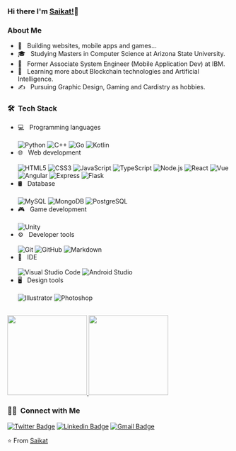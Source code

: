 ### Hi there I'm [Saikat!](https://sdnitrogen.github.io)👋

<h3> About Me </h3>

- 🤔 &nbsp; Building websites, mobile apps and games...
- 🎓 &nbsp; Studying Masters in Computer Science at Arizona State University.
- 💼 &nbsp; Former Associate System Engineer (Mobile Application Dev) at IBM.
- 🌱 &nbsp; Learning more about Blockchain technologies and Artificial Intelligence.
- ✍️ &nbsp; Pursuing Graphic Design, Gaming and Cardistry as hobbies.

<h3> 🛠 &nbsp;Tech Stack</h3>

- 💻 &nbsp; Programming languages<br><br>
  ![Python](https://img.shields.io/badge/Python-3776AB?style=for-the-badge&logo=python&logoColor=white)
  ![C++](https://img.shields.io/badge/C%2B%2B-00599C?style=for-the-badge&logo=c%2B%2B&logoColor=white)
  ![Go](https://img.shields.io/badge/Go-00ADD8?style=for-the-badge&logo=go&logoColor=white)
  ![Kotlin](https://img.shields.io/badge/Kotlin-0095D5?&style=for-the-badge&logo=kotlin&logoColor=white)
- 🌐 &nbsp; Web development<br><br>
  ![HTML5](https://img.shields.io/badge/HTML5-E34F26?style=for-the-badge&logo=html5&logoColor=white)
  ![CSS3](https://img.shields.io/badge/CSS3-1572B6?style=for-the-badge&logo=css3&logoColor=white)
  ![JavaScript](https://img.shields.io/badge/JavaScript-F7DF1E?style=for-the-badge&logo=javascript&logoColor=black)
  ![TypeScript](https://img.shields.io/badge/TypeScript-007ACC?style=for-the-badge&logo=typescript&logoColor=white)
  ![Node.js](https://img.shields.io/badge/Node.js-43853D?style=for-the-badge&logo=node.js&logoColor=white)
  ![React](https://img.shields.io/badge/React-20232A?style=for-the-badge&logo=react&logoColor=61DAFB)
  ![Vue](https://img.shields.io/badge/Vue.js-35495E?style=for-the-badge&logo=vue.js&logoColor=4FC08D)
  ![Angular](https://img.shields.io/badge/Angular-DD0031?style=for-the-badge&logo=angular&logoColor=white)
  ![Express](https://img.shields.io/badge/Express.js-404D59?style=for-the-badge)
  ![Flask](https://img.shields.io/badge/Flask-000000?style=for-the-badge&logo=flask&logoColor=white)
- 🛢 &nbsp; Database<br><br>
  ![MySQL](https://img.shields.io/badge/MySQL-00000F?style=for-the-badge&logo=mysql&logoColor=white)
  ![MongoDB](https://img.shields.io/badge/MongoDB-4EA94B?style=for-the-badge&logo=mongodb&logoColor=white)
  ![PostgreSQL](https://img.shields.io/badge/PostgreSQL-316192?style=for-the-badge&logo=postgresql&logoColor=white)
- 🎮 &nbsp; Game development<br><br>
  ![Unity](https://img.shields.io/badge/Unity-100000?style=for-the-badge&logo=unity&logoColor=white)
- ⚙️ &nbsp; Developer tools<br><br>
  ![Git](https://img.shields.io/badge/-Git-F1502F?style=for-the-badge&logo=git&logoColor=white)
  ![GitHub](https://img.shields.io/badge/GitHub-100000?style=for-the-badge&logo=github&logoColor=white)
  ![Markdown](https://img.shields.io/badge/Markdown-000000?style=for-the-badge&logo=markdown&logoColor=white)
- 🔧 &nbsp; IDE<br><br>
  ![Visual Studio Code](https://img.shields.io/badge/-Visual%20Studio%20Code-007ACC?style=for-the-badge&logo=visual-studio-code&logoColor=white)
  ![Android Studio](https://img.shields.io/badge/-Android%20Studio-3DDC84?style=for-the-badge&logo=android&logoColor=white)
- 🖥 &nbsp; Design tools<br><br>
  ![Illustrator](https://img.shields.io/badge/-Illustrator-FBB034?style=for-the-badge&logo=adobe-illustrator&logoColor=black)
  ![Photoshop](https://img.shields.io/badge/-Photoshop-00A4E4?style=for-the-badge&logo=adobe-photoshop&logoColor=white)

<br/>

<a href="https://github.com/sdnitrogen">
  <img height="180em" src="https://github-readme-stats.vercel.app/api?username=sdnitrogen&theme=buefy&show_icons=true" />
  <img height="180em" src="https://github-readme-stats.vercel.app/api/top-langs/?username=sdnitrogen&theme=buefy&layout=compact" />
</a>

<br/>

### 🤝🏻 &nbsp;Connect with Me

[![Twitter Badge](https://img.shields.io/badge/-@sdnitrogen-1ca0f1?style=for-the-badge&logo=twitter&logoColor=white&link=https://twitter.com/sdnitrogen)](https://twitter.com/sdnitrogen) [![Linkedin Badge](https://img.shields.io/badge/-sdnitrogen-blue?style=for-the-badge&logo=Linkedin&logoColor=white&link=https://www.linkedin.com/in/sdnitrogen/)](https://www.linkedin.com/in/sdnitrogen/) [![Gmail Badge](https://img.shields.io/badge/-sdatta27@asu.edu-c14438?style=for-the-badge&logo=Gmail&logoColor=white&link=mailto:sdatta27@asu.edu)](mailto:sdatta27@asu.edu)


⭐️ From [Saikat](https://github.com/sdnitrogen)
